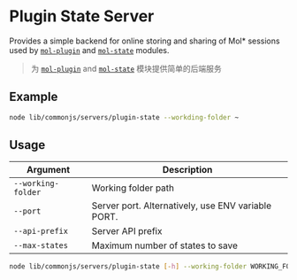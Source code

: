 # Plugin State Server

Provides a simple backend for online storing and sharing of Mol* sessions used by
[``mol-plugin``](https://github.com/molstar/molstar/tree/master/src/mol-plugin) and
[``mol-state``](https://github.com/molstar/molstar/tree/master/src/mol-state) modules.
> 为 [``mol-plugin``](https://github.com/molstar/molstar/tree/master/src/mol-plugin) and
[``mol-state``](https://github.com/molstar/molstar/tree/master/src/mol-state) 模块提供简单的后端服务

## Example

```sh
node lib/commonjs/servers/plugin-state --workding-folder ~
```

## Usage

| Argument | Description |
| --- | --- |
| `--working-folder` | Working folder path |
| `--port` | Server port. Alternatively, use ENV variable PORT. |
| `--api-prefix` | Server API prefix |
| `--max-states` | Maximum number of states to save |

```sh
node lib/commonjs/servers/plugin-state [-h] --working-folder WORKING_FOLDER [--port PORT] [--api-prefix API_PREFIX] [--max-states MAX_STATES]
```
